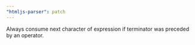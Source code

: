 ```yaml
---
"htmljs-parser": patch
---
```


Always consume next character of expression if terminator was preceded by an operator.
